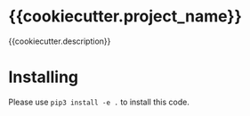 # {{cookiecutter.project_name}}


{{cookiecutter.description}}

# Installing 

Please use `pip3 install -e .` to install this code. 
